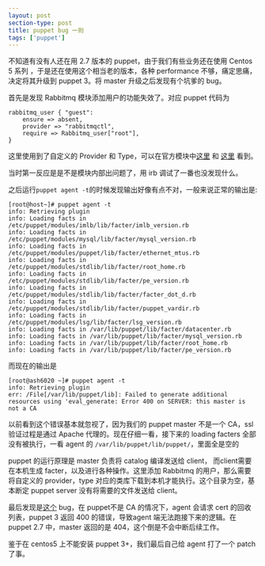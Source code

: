 ```yaml
---
layout: post
section-type: post
title: puppet bug 一则
tags: ['puppet']
---
```


不知道有没有人还在用 2.7 版本的 puppet，由于我们有些业务还在使用 Centos 5 系列 ，于是还在使用这个相当老的版本，各种 performance 不够，痛定思痛，决定将其升级到 puppet 3。将 master 升级之后发现有个坑爹的 bug。

首先是发现 Rabbitmq 模块添加用户的功能失效了。对应 puppet 代码为

```puppet
rabbitmq_user { "guest":
    ensure => absent,
    provider => "rabbitmqctl",
    require => Rabbitmq_user["root"],
}
```

这里使用到了自定义的 Provider 和 Type，可以在官方模块中[这里](https://github.com/puppetlabs/puppetlabs-rabbitmq/blob/master/lib/puppet/type/rabbitmq_user.rb) 和 [这里](https://github.com/puppetlabs/puppetlabs-rabbitmq/blob/master/lib/puppet/provider/rabbitmq_user/rabbitmqctl.rb) 看到。

当时第一反应是是不是模块内部出问题了，用 irb 调试了一番也没发现什么。

之后运行`puppet agent -t`的时候发现输出好像有点不对，一般来说正常的输出是:

```
[root@host~]# puppet agent -t
info: Retrieving plugin
info: Loading facts in /etc/puppet/modules/imlb/lib/facter/imlb_version.rb
info: Loading facts in /etc/puppet/modules/mysql/lib/facter/mysql_version.rb
info: Loading facts in /etc/puppet/modules/puppet/lib/facter/ethernet_mtus.rb
info: Loading facts in /etc/puppet/modules/stdlib/lib/facter/root_home.rb
info: Loading facts in /etc/puppet/modules/stdlib/lib/facter/pe_version.rb
info: Loading facts in /etc/puppet/modules/stdlib/lib/facter/facter_dot_d.rb
info: Loading facts in /etc/puppet/modules/stdlib/lib/facter/puppet_vardir.rb
info: Loading facts in /etc/puppet/modules/lsg/lib/facter/lsg_version.rb
info: Loading facts in /var/lib/puppet/lib/facter/datacenter.rb
info: Loading facts in /var/lib/puppet/lib/facter/mysql_version.rb
info: Loading facts in /var/lib/puppet/lib/facter/root_home.rb
info: Loading facts in /var/lib/puppet/lib/facter/pe_version.rb
```

而现在的输出是
```
[root@ash6020 ~]# puppet agent -t
info: Retrieving plugin
err: /File[/var/lib/puppet/lib]: Failed to generate additional resources using 'eval_generate: Error 400 on SERVER: this master is not a CA
```

以前看到这个错误基本就忽视了，因为我们的 puppet master 不是一个 CA，ssl 验证过程是通过 Apache 代理的。现在仔细一看，接下来的 loading facters 全部没有被执行，一看 agent 的 `/var/lib/puppet/lib/puppet/`，里面全是空的

puppet 的运行原理是 master 负责将 catalog 编译发送给 client， 而client需要在本机生成 facter，以及进行各种操作。这里添加 Rabbitmq 的用户，那么需要将自定义的 provider，type 对应的类库下载到本机才能执行。这个目录为空，基本断定 puppet server 没有将需要的文件发送给 client。

最后发现是[这个](https://projects.puppetlabs.com/issues/17864) bug，在 puppet不是 CA 的情况下，agent 会请求 cert 的回收列表，puppet 3 返回 400 的错误，导致agent 端无法跑接下来的逻辑。在 puppet 2.7 中，master 返回的是 404，这个倒是不会中断后续工作。

鉴于在 centos5 上不能安装 puppet 3+，我们最后自己给 agent 打了一个 patch 了事。

